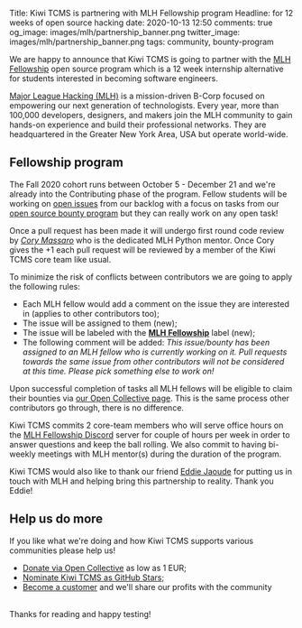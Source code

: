 Title: Kiwi TCMS is partnering with MLH Fellowship program
Headline: for 12 weeks of open source hacking
date: 2020-10-13 12:50
comments: true
og_image: images/mlh/partnership_banner.png
twitter_image: images/mlh/partnership_banner.png
tags: community, bounty-program


We are happy to announce that Kiwi TCMS is going to partner with the
[MLH Fellowship](https://fellowship.mlh.io/programs/open-source)
open source program which is a 12 week internship alternative for
students interested in becoming software engineers.

[Major League Hacking (MLH)](https://mlh.io) is a mission-driven B-Corp focused
on empowering our next generation of technologists. Every year, more than
100,000 developers, designers, and makers join the MLH community to gain
hands-on experience and build their professional networks.
They are headquartered in the Greater New York Area, USA but operate world-wide.


Fellowship program
------------------

The Fall 2020 cohort runs between October 5 - December 21 and we're already
into the Contributing phase of the program.
Fellow students will be working on
[open issues](https://github.com/kiwitcms/Kiwi/issues) from our backlog with
a focus on tasks from our
[open source bounty program](https://github.com/kiwitcms/Kiwi/milestone/4)
but they can really work on any open task!

Once a pull request has been made it will undergo first round code review
by [*Cory Massaro*](https://github.com/flosincapite)
who is the dedicated MLH Python mentor. Once Cory gives the +1
each pull request will be reviewed by a member of the Kiwi TCMS core team like usual.

To minimize the risk of conflicts between contributors we are going to apply
the following rules:

- Each MLH fellow would add a comment on the issue they are
  interested in (applies to other contributors too);
- The issue will be assigned to them (new);
- The issue will be labeled with the
  [**MLH Fellowship**](https://github.com/kiwitcms/Kiwi/issues?q=is%3Aopen+is%3Aissue+label%3A%22MLH+Fellowship%22)
  label (new);
- The following comment will be added:
    *This issue/bounty has been assigned to an MLH fellow who is currently
    working on it. Pull requests towards the same issue from other contributors
    will not be considered at this time. Please pick something else to work on!*

Upon successful completion of tasks all MLH fellows will be eligible to claim their
bounties via [our Open Collective page](https://opencollective.com/kiwitcms). This is
the same process other contributors go through, there is no difference.

Kiwi TCMS commits 2 core-team members who will serve office hours
on the [MLH Fellowship Discord](https://discord.gg/w7F55kn) server for
couple of hours per week in order to answer questions and keep the ball rolling.
We also commit to having bi-weekly meetings with MLH mentor(s) during the
duration of the program.

Kiwi TCMS would also like to thank our friend
[Eddie Jaoude](https://twitter.com/eddiejaoude) for putting us in touch with MLH
and helping bring this partnership to reality. Thank you Eddie!


Help us do more
---------------

If you like what we're doing and how Kiwi TCMS supports various communities
please help us!

- [Donate via Open Collective](https://opencollective.com/kiwitcms/donate) as low as 1 EUR;
- [Nominate Kiwi TCMS as GitHub Stars]({filename}2020-09-04-nominate-github-star.markdown);
- [Become a customer](/#subscriptions) and we'll share our profits with the community

<br>
Thanks for reading and happy testing!
